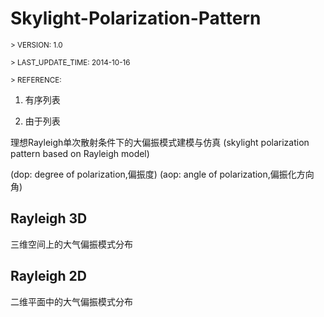 Skylight-Polarization-Pattern
=============================
<small> >  VERSION: 1.0</small>

<small> >  LAST_UPDATE_TIME: 2014-10-16</small>

<small> >  REFERENCE:</small>

1. 有序列表

2. 由于列表

理想Rayleigh单次散射条件下的大偏振模式建模与仿真
(skylight polarization pattern based on Rayleigh model)

(dop: degree of polarization,偏振度)
(aop: angle of polarization,偏振化方向角)

## Rayleigh 3D
三维空间上的大气偏振模式分布

## Rayleigh 2D
二维平面中的大气偏振模式分布

## 
